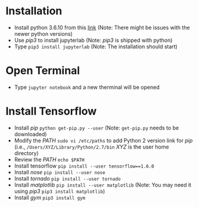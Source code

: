 # Installation
* Install python 3.6.10 from this [link](https://www.python.org/downloads/release/python-370/) (Note: There might be issues with the newer python versions)
* Use _pip3_ to install jupyterlab (Note: _pip3_ is shipped with python)
* Type `pip3 install jupyterlab` (Note: The installation should start)

# Open Terminal
* Type `jupyter notebook` and a new therminal will be opened

# Install Tensorflow
* Install _pip_ `python get-pip.py --user` (Note: `get-pip.py` needs to be downloaded)
* Modify the _PATH_ `sudo vi /etc/paths` to add Python 2 version link for _pip_ (i.e., `/Users/XYZ/Library/Python/2.7/bin` _XYZ_ is the user home directory)
* Review the _PATH_ `echo $PATH`
* Install tensorflow `pip install --user tensorflow==1.6.0`
* Install _nose_ `pip install --user nose`
* Install _tornado_ `pip install --user tornado`
* Install _matplotlib_ `pip install --user matplotlib` (Note: You may need it using _pip3_ `pip3 install matplotlib`)
* Install _gym_ `pip3 install gym`
